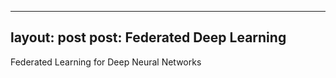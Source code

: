 -----
layout: post 
post: Federated Deep Learning
------

Federated Learning for Deep Neural Networks
